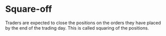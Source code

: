 # Square-off

Traders are expected to close the positions on the orders they have placed by the end of the trading day. This is called squaring of the positions.
